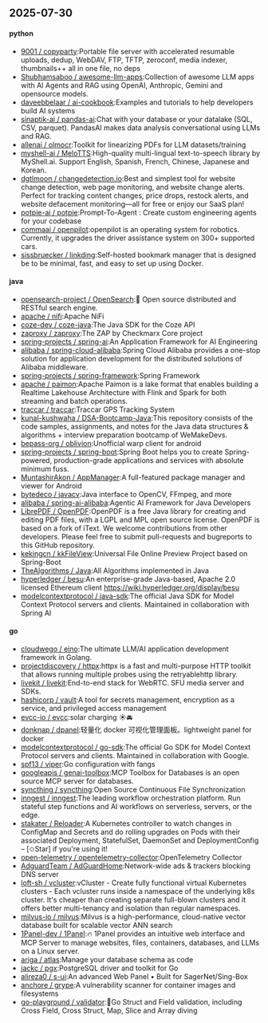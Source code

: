 ## 2025-07-30

#### python
* [9001 / copyparty](https://github.com/9001/copyparty):Portable file server with accelerated resumable uploads, dedup, WebDAV, FTP, TFTP, zeroconf, media indexer, thumbnails++ all in one file, no deps
* [Shubhamsaboo / awesome-llm-apps](https://github.com/Shubhamsaboo/awesome-llm-apps):Collection of awesome LLM apps with AI Agents and RAG using OpenAI, Anthropic, Gemini and opensource models.
* [daveebbelaar / ai-cookbook](https://github.com/daveebbelaar/ai-cookbook):Examples and tutorials to help developers build AI systems
* [sinaptik-ai / pandas-ai](https://github.com/sinaptik-ai/pandas-ai):Chat with your database or your datalake (SQL, CSV, parquet). PandasAI makes data analysis conversational using LLMs and RAG.
* [allenai / olmocr](https://github.com/allenai/olmocr):Toolkit for linearizing PDFs for LLM datasets/training
* [myshell-ai / MeloTTS](https://github.com/myshell-ai/MeloTTS):High-quality multi-lingual text-to-speech library by MyShell.ai. Support English, Spanish, French, Chinese, Japanese and Korean.
* [dgtlmoon / changedetection.io](https://github.com/dgtlmoon/changedetection.io):Best and simplest tool for website change detection, web page monitoring, and website change alerts. Perfect for tracking content changes, price drops, restock alerts, and website defacement monitoring—all for free or enjoy our SaaS plan!
* [potpie-ai / potpie](https://github.com/potpie-ai/potpie):Prompt-To-Agent : Create custom engineering agents for your codebase
* [commaai / openpilot](https://github.com/commaai/openpilot):openpilot is an operating system for robotics. Currently, it upgrades the driver assistance system on 300+ supported cars.
* [sissbruecker / linkding](https://github.com/sissbruecker/linkding):Self-hosted bookmark manager that is designed be to be minimal, fast, and easy to set up using Docker.

#### java
* [opensearch-project / OpenSearch](https://github.com/opensearch-project/OpenSearch):🔎 Open source distributed and RESTful search engine.
* [apache / nifi](https://github.com/apache/nifi):Apache NiFi
* [coze-dev / coze-java](https://github.com/coze-dev/coze-java):The Java SDK for the Coze API
* [zaproxy / zaproxy](https://github.com/zaproxy/zaproxy):The ZAP by Checkmarx Core project
* [spring-projects / spring-ai](https://github.com/spring-projects/spring-ai):An Application Framework for AI Engineering
* [alibaba / spring-cloud-alibaba](https://github.com/alibaba/spring-cloud-alibaba):Spring Cloud Alibaba provides a one-stop solution for application development for the distributed solutions of Alibaba middleware.
* [spring-projects / spring-framework](https://github.com/spring-projects/spring-framework):Spring Framework
* [apache / paimon](https://github.com/apache/paimon):Apache Paimon is a lake format that enables building a Realtime Lakehouse Architecture with Flink and Spark for both streaming and batch operations.
* [traccar / traccar](https://github.com/traccar/traccar):Traccar GPS Tracking System
* [kunal-kushwaha / DSA-Bootcamp-Java](https://github.com/kunal-kushwaha/DSA-Bootcamp-Java):This repository consists of the code samples, assignments, and notes for the Java data structures & algorithms + interview preparation bootcamp of WeMakeDevs.
* [bepass-org / oblivion](https://github.com/bepass-org/oblivion):Unofficial warp client for android
* [spring-projects / spring-boot](https://github.com/spring-projects/spring-boot):Spring Boot helps you to create Spring-powered, production-grade applications and services with absolute minimum fuss.
* [MuntashirAkon / AppManager](https://github.com/MuntashirAkon/AppManager):A full-featured package manager and viewer for Android
* [bytedeco / javacv](https://github.com/bytedeco/javacv):Java interface to OpenCV, FFmpeg, and more
* [alibaba / spring-ai-alibaba](https://github.com/alibaba/spring-ai-alibaba):Agentic AI Framework for Java Developers
* [LibrePDF / OpenPDF](https://github.com/LibrePDF/OpenPDF):OpenPDF is a free Java library for creating and editing PDF files, with a LGPL and MPL open source license. OpenPDF is based on a fork of iText. We welcome contributions from other developers. Please feel free to submit pull-requests and bugreports to this GitHub repository.
* [kekingcn / kkFileView](https://github.com/kekingcn/kkFileView):Universal File Online Preview Project based on Spring-Boot
* [TheAlgorithms / Java](https://github.com/TheAlgorithms/Java):All Algorithms implemented in Java
* [hyperledger / besu](https://github.com/hyperledger/besu):An enterprise-grade Java-based, Apache 2.0 licensed Ethereum client https://wiki.hyperledger.org/display/besu
* [modelcontextprotocol / java-sdk](https://github.com/modelcontextprotocol/java-sdk):The official Java SDK for Model Context Protocol servers and clients. Maintained in collaboration with Spring AI

#### go
* [cloudwego / eino](https://github.com/cloudwego/eino):The ultimate LLM/AI application development framework in Golang.
* [projectdiscovery / httpx](https://github.com/projectdiscovery/httpx):httpx is a fast and multi-purpose HTTP toolkit that allows running multiple probes using the retryablehttp library.
* [livekit / livekit](https://github.com/livekit/livekit):End-to-end stack for WebRTC. SFU media server and SDKs.
* [hashicorp / vault](https://github.com/hashicorp/vault):A tool for secrets management, encryption as a service, and privileged access management
* [evcc-io / evcc](https://github.com/evcc-io/evcc):solar charging ☀️🚘
* [donknap / dpanel](https://github.com/donknap/dpanel):轻量化 docker 可视化管理面板。lightweight panel for docker
* [modelcontextprotocol / go-sdk](https://github.com/modelcontextprotocol/go-sdk):The official Go SDK for Model Context Protocol servers and clients. Maintained in collaboration with Google.
* [spf13 / viper](https://github.com/spf13/viper):Go configuration with fangs
* [googleapis / genai-toolbox](https://github.com/googleapis/genai-toolbox):MCP Toolbox for Databases is an open source MCP server for databases.
* [syncthing / syncthing](https://github.com/syncthing/syncthing):Open Source Continuous File Synchronization
* [inngest / inngest](https://github.com/inngest/inngest):The leading workflow orchestration platform. Run stateful step functions and AI workflows on serverless, servers, or the edge.
* [stakater / Reloader](https://github.com/stakater/Reloader):A Kubernetes controller to watch changes in ConfigMap and Secrets and do rolling upgrades on Pods with their associated Deployment, StatefulSet, DaemonSet and DeploymentConfig – [✩Star] if you're using it!
* [open-telemetry / opentelemetry-collector](https://github.com/open-telemetry/opentelemetry-collector):OpenTelemetry Collector
* [AdguardTeam / AdGuardHome](https://github.com/AdguardTeam/AdGuardHome):Network-wide ads & trackers blocking DNS server
* [loft-sh / vcluster](https://github.com/loft-sh/vcluster):vCluster - Create fully functional virtual Kubernetes clusters - Each vcluster runs inside a namespace of the underlying k8s cluster. It's cheaper than creating separate full-blown clusters and it offers better multi-tenancy and isolation than regular namespaces.
* [milvus-io / milvus](https://github.com/milvus-io/milvus):Milvus is a high-performance, cloud-native vector database built for scalable vector ANN search
* [1Panel-dev / 1Panel](https://github.com/1Panel-dev/1Panel):🔥 1Panel provides an intuitive web interface and MCP Server to manage websites, files, containers, databases, and LLMs on a Linux server.
* [ariga / atlas](https://github.com/ariga/atlas):Manage your database schema as code
* [jackc / pgx](https://github.com/jackc/pgx):PostgreSQL driver and toolkit for Go
* [alireza0 / s-ui](https://github.com/alireza0/s-ui):An advanced Web Panel • Built for SagerNet/Sing-Box
* [anchore / grype](https://github.com/anchore/grype):A vulnerability scanner for container images and filesystems
* [go-playground / validator](https://github.com/go-playground/validator):💯Go Struct and Field validation, including Cross Field, Cross Struct, Map, Slice and Array diving
